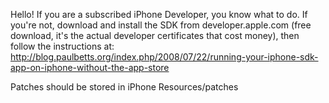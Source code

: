 Hello!
If you are a subscribed iPhone Developer, you know what to do.
If you're not, download and install the SDK from developer.apple.com (free download, it's the actual developer certificates that cost money), then follow the instructions at:
http://blog.paulbetts.org/index.php/2008/07/22/running-your-iphone-sdk-app-on-iphone-without-the-app-store

Patches should be stored in iPhone Resources/patches
